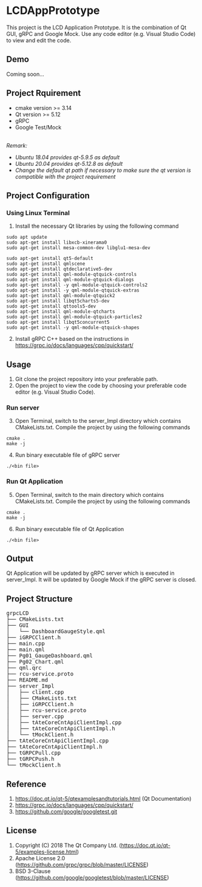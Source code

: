 # LCDAppPrototype
This project is the LCD Application Prototype. It is the combination of Qt GUI, gRPC and Google Mock. Use any code editor (e.g. Visual Studio Code) to view and edit the code.
## Demo
Coming soon...
## Project Rquirement
* cmake version >= 3.14<br/>
* Qt version >= 5.12<br/>
* gRPC<br/>
* Google Test/Mock<br/><br/>

*Remark:*<br/>
* *Ubuntu 18.04 provides qt-5.9.5 as default*<br/>
* *Ubuntu 20.04 provides qt-5.12.8 as default*<br/>
* *Change the default qt path if necessary to make sure the qt version is compatible with the project requirement*

## Project Configuration
### Using Linux Terminal
1. Install the necessary Qt libraries by using the following command
```
sudo apt update
sudo apt-get install libxcb-xinerama0
sudo apt-get install mesa-common-dev libglu1-mesa-dev

sudo apt-get install qt5-default
sudo apt-get install qmlscene
sudo apt-get install qtdeclarative5-dev
sudo apt-get install qml-module-qtquick-controls
sudo apt-get install qml-module-qtquick-dialogs
sudo apt-get install -y qml-module-qtquick-controls2
sudo apt-get install -y qml-module-qtquick-extras
sudo apt-get install qml-module-qtquick2
sudo apt-get install libqt5charts5-dev
sudo apt-get install qttools5-dev
sudo apt-get install qml-module-qtcharts
sudo apt-get install qml-module-qtquick-particles2
sudo apt-get install libqt5concurrent5
sudo apt-get install -y qml-module-qtquick-shapes
```
2. Install gRPC C++ based on the instructions in https://grpc.io/docs/languages/cpp/quickstart/ <br/>
## Usage
1. Git clone the project repository into your preferable path.<br/>
2. Open the project to view the code by choosing your preferable code editor (e.g. Visual Studio Code).<br/>
### Run server
3. Open Terminal, switch to the server_Impl directory which contains CMakeLists.txt. Compile the project by using the following commands
```
cmake .
make -j
```
4. Run binary executable file of gRPC server
```
./<bin file>
```
### Run Qt Application
5. Open Terminal, switch to the main directory which contains CMakeLists.txt. Compile the project by using the following commands<br/>
```
cmake .
make -j
```
6. Run binary executable file of Qt Application<br/>
```
./<bin file>
```
## Output</br>
Qt Application will be updated by gRPC server which is executed in server_Impl. It will be updated by Google Mock if the gRPC server is closed.<br/>
## Project Structure
<pre>
grpcLCD
├── CMakeLists.txt
├── GUI
│   └── DashboardGaugeStyle.qml
├── iGRPCClient.h
├── main.cpp
├── main.qml
├── Pg01_GaugeDashboard.qml
├── Pg02_Chart.qml
├── qml.qrc
├── rcu-service.proto
├── README.md
├── server_Impl
│   ├── client.cpp
│   ├── CMakeLists.txt
│   ├── iGRPCClient.h
│   ├── rcu-service.proto
│   ├── server.cpp
│   ├── tAteCoreCntApiClientImpl.cpp
│   ├── tAteCoreCntApiClientImpl.h
│   └── tMockClient.h
├── tAteCoreCntApiClientImpl.cpp
├── tAteCoreCntApiClientImpl.h
├── tGRPCPull.cpp
├── tGRPCPush.h
└── tMockClient.h
</pre>
## Reference
1. https://doc.qt.io/qt-5/qtexamplesandtutorials.html (Qt Documentation)
2. https://grpc.io/docs/languages/cpp/quickstart/
3. https://github.com/google/googletest.git
## License
1. Copyright (C) 2018 The Qt Company Ltd. (https://doc.qt.io/qt-5/examples-license.html)
2. Apache License 2.0 (https://github.com/grpc/grpc/blob/master/LICENSE)
3. BSD 3-Clause (https://github.com/google/googletest/blob/master/LICENSE)
